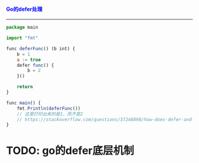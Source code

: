 #### <font color="blue">Go的defer处理</font>

---

```javascript
package main

import "fmt"

func deferFunc() (b int) {
	b = 1
	a := true
	defer func() {
		b = 2
	}()

	return
}

func main() {
	fmt.Println(deferFunc())
    // 这里打印出来的是1，而不是2
    // https://stackoverflow.com/questions/37248898/how-does-defer-and-named-return-value-work-in-golang
}
```

# TODO: go的defer底层机制
